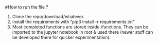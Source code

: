 #How to run the file ?

1. Clone the repo/download/whatever.
2. Install the requirements with "pip3 install -r requirements.txt"
3. Most completed functions are stored inside /functions. They can be imported to the jupyter notebook in root & used there (newer stuff can be developed there for quicker experimentation).
